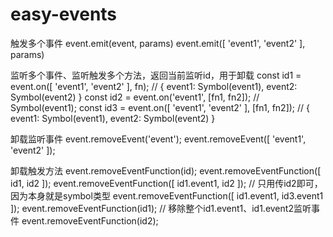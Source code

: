 # easy-events

触发多个事件
event.emit(event, params)
event.emit([ 'event1', 'event2' ], params)

监听多个事件、监听触发多个方法，返回当前监听id，用于卸载
const id1 = event.on([ 'event1', 'event2' ], fn); // { event1: Symbol(event1), event2: Symbol(event2) }
const id2 = event.on('event1', [fn1, fn2]); // Symbol(event1);
const id3 = event.on([ 'event1', 'event2' ], [fn1, fn2]); // { event1: Symbol(event1), event2: Symbol(event2) }

卸载监听事件
event.removeEvent('event');
event.removeEvent([ 'event1', 'event2' ]);

卸载触发方法
event.removeEventFunction(id);
event.removeEventFunction([ id1, id2 ]);
event.removeEventFunction([ id1.event1, id2 ]);  // 只用传id2即可，因为本身就是symbol类型
event.removeEventFunction([ id1.event1, id3.event1 ]);
event.removeEventFunction(id1); // 移除整个id1.event1、id1.event2监听事件
event.removeEventFunction(id2);
